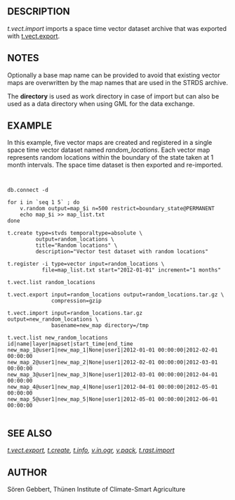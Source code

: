 
## DESCRIPTION

*t.vect.import* imports a space time vector dataset archive that
was exported with [t.vect.export](t.vect.export.html).

## NOTES

Optionally a base map name can be provided to avoid that existing
vector maps are overwritten by the map names that are used in the STRDS
archive.

The **directory** is used as work directory in case of import but
can also be used as a data directory when using GML for the data
exchange.

## EXAMPLE

In this example, five vector maps are created and registered in a single space time
vector dataset named *random\_locations*. Each vector map represents
random locations within the boundary of the state taken at 1 month intervals.
The space time dataset is then exported and re-imported.

```


db.connect -d

for i in `seq 1 5` ; do
    v.random output=map_$i n=500 restrict=boundary_state@PERMANENT
    echo map_$i >> map_list.txt
done

t.create type=stvds temporaltype=absolute \
         output=random_locations \
         title="Random locations" \
         description="Vector test dataset with random locations"

t.register -i type=vector input=random_locations \
           file=map_list.txt start="2012-01-01" increment="1 months"

t.vect.list random_locations

t.vect.export input=random_locations output=random_locations.tar.gz \
              compression=gzip

t.vect.import input=random_locations.tar.gz output=new_random_locations \
              basename=new_map directory=/tmp

t.vect.list new_random_locations
id|name|layer|mapset|start_time|end_time
new_map_1@user1|new_map_1|None|user1|2012-01-01 00:00:00|2012-02-01 00:00:00
new_map_2@user1|new_map_2|None|user1|2012-02-01 00:00:00|2012-03-01 00:00:00
new_map_3@user1|new_map_3|None|user1|2012-03-01 00:00:00|2012-04-01 00:00:00
new_map_4@user1|new_map_4|None|user1|2012-04-01 00:00:00|2012-05-01 00:00:00
new_map_5@user1|new_map_5|None|user1|2012-05-01 00:00:00|2012-06-01 00:00:00


```

## SEE ALSO

*[t.vect.export](t.vect.export.html),
[t.create](t.create.html),
[t.info](t.info.html),
[v.in.ogr](v.in.ogr.html),
[v.pack](v.pack.html),
[t.rast.import](t.rast.import.html)*

## AUTHOR

Sören Gebbert, Thünen Institute of Climate-Smart Agriculture
